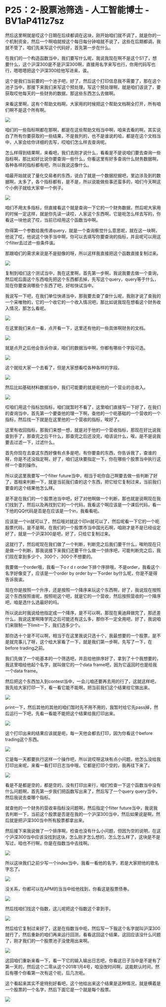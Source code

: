 # P25：2-股票池筛选 - 人工智能博士 - BV1aP411z7sz

然后这里啊就是哎这个日期在后续都调在这块，刚开始咱们就不调了，就是你的一个机制资金，然后一个啊咱就按这个每日每分钟咱就不说了，这些在后期都调，我就不管了，咱们先来写这个代码好，首先第一步在什么。

在我们的一个构造函数当中，我们要写什么呢，我说我现在啊不是这个S1了，想要什么，这个沪深300是不是沪深300啊，直接用名字来写也行，你用代码写也行，嗯嗯嗯把这个沪深300给他写进来，诶。

这个是我们当前要的一个池子吧，好了，然后这个打印信息我不需要了，那在这个池子当中，那接下来我们来写这个预处理，写这个预处理啊，就是咱们该说了，要获取哎他每天的一些财务的数据，那这些东西怎么去做啊。

来看这里啊，这有个帮助文档啊，大家用的时候把这个帮助文档啊全打开，所有咱们啊不是这个所有啊。

![](img/2917b4949fb3ecc6df974f6f153228c0_1.png)

咱们的一些指标啊都在那啊，都是在这些帮助文档当中啊，咱来去看的啊，其实说白了所有你要获取的一些结果，不是我列的，也不是谁说的哈，都是在这个文档当中，人家会给你详细的去写，哎咱们怎么样去查询呢。

怎么样得到结果啊，来看吧，我们去刚才说什么，看看是不是说咱们要去查询一些指标啊，那比如好比说你要查询一些什么，你看这里有好多查询什么财务数据啊，各种各样的指标都有吧，所以我说这像什么。

咱最开始就说了量化交易者的东西，说白了就是一个数据挖掘吧，里边涉及到的数据啊，太多了，各个指标都有，是不是，所以说能做些事还蛮多的，咱们今天啊这个小例子就给大家举一个例子。



![](img/2917b4949fb3ecc6df974f6f153228c0_3.png)

咱们不用太多指标，但直接看这个就是查询一下它的一个财务数据，然后呢大家用的时候一定这样，就是你先读一读哎，人家这个东西啊，它是呃怎么样去写的，你看这一块他说了哎，当前已经用这个函数当中啊。

你得第一个参数给我传递query，就是一个查询察觉什么意思呢，就在这一块啊，他说了哎，他说这个快手当中啊，你可以去填写你要查询的指标，并且呢可以用这个filter去过滤一些条件诶。

那跟咱们的需求来说是不是挺像的呀，所以这样我直接把这个函数直接复制过来。

![](img/2917b4949fb3ecc6df974f6f153228c0_5.png)

复制到咱们这个测试当中，我在这里啊，首先第一步啊，我说我要去做一个查询，然后呢后面这个东西咱先把这个东西都去掉，先写这个query，query等于什么，现在你要查询哪些个东西了吧，好啦快试当中。

我说写一下吧，在我们单位快递当中，那我要去查了查什么呢，我刚才说了查我的一个采唯物的，它的一个收它的一个收入情况吧，那比如说我现在想看这个财务收入情况，那怎么看呢。



![](img/2917b4949fb3ecc6df974f6f153228c0_7.png)

在这里我们来点一看，点开看一下，这里还有他的一些具体啊财务的文档。

![](img/2917b4949fb3ecc6df974f6f153228c0_9.png)

就是点开之后他会告诉你诶，咱们的数据当中啊，你都有哪些个字段可选。

![](img/2917b4949fb3ecc6df974f6f153228c0_11.png)

这个就给大家一个去看了，但是大家想看哎各种各样的字段。

![](img/2917b4949fb3ecc6df974f6f153228c0_13.png)

然后比如基础材料数据当中，我们可能要的就是呃他的一个营业的总收入。

![](img/2917b4949fb3ecc6df974f6f153228c0_15.png)

哎咱们用这个指标加指标，咱们就暂时不看了，这里咱们直接写一下好了，在我们的查询当中，首先第一个要查他的理一下啊，查他的一个呃基础的一个营收的一个指标，然后找一下就是在这里他的一个营收的指标，唉好了。

这里有收回指标，那我们来想一想，就是对于他的一个营收指标，那现在好比说我查到手了，那查完之后干什么，那查完之后还没完，咱该说什么，唉，是不是说我要去过滤一下，过滤什么。

首先你现在去查这东西好像有点多是吧，有你要查的东西，你告诉我了，查谁的呀，你是不还没指定啊，好了，咱们这块要指定一下，你在哪些个股票当中执行这样一个查的操作。

所以说这里我要写一个filter future当中，相当于呃你自己啊要去做一些判断了好了，首相来判断一下，就是当前我们查的这个东西，把它给它复制过来，当前我们要查的这个结果他怎么样。

是不是在我们的一个股票池当中吧，好了对他啊做一个判断，那也就是说啊现在我们找到了，然后以及再找到它的一个代码，我看这个啊应该是一个课后代码，看一下他的QQ代码是否是在应该是一个in，我看看呃。

应该是一个in就可以了，然后哦对就这个印in就可以了，然后呢看一下它的一个呃股票代码，是不是啊，在我们的一个股票市当中国光石啊，咱刚才是不是已经设定好了，就是一个沪深300是吧，好了，只给它复制过来。

这就行了，然后呢现在我们做了一个判断，判断完之后我们要干什么，唉哟现在只是做一个判断，那我说接下来我们还要干什么做一个排序吧，可能判断完之后，我们现在拿到多少个，300个，300个不想要的。

我要做一个order哦，我看一下o r d r order下排个序排哦，不是order，我看这个名字好像变了，应该是一个order by order by一下order by什么呢，你是不是得告诉我诶。

现在你是按照一个升序，还是按照一个降序来玩这个东西啊，好了，我说现在按照这个东西按照谁呢，按照呃这个吧，就是它的一个营收，然后按照营收的一个降序吧，咱是选什么选最好的吗。

所以说此时我说给他指定成一个降序，是不可以啊，那现在奥迪拜做完了，那还差什么，我说这里啊降学完之后可能还有这么多，那你不一定全用吧，好了，我说咱们来限制一下limit一下，我们选多少个。

那你选十个是不可以啊，相当于在这里我说只选十个，我最想要的一个股票，是不是就完事儿了呀，这个给大家看了一下，就是我们第一步啊，先写了一下，在before trading之前。

我们先做了一个呃基本的一个筛选吧，并且给他排序好了，拿到了十个我想要的，我这里咱给他起个名字，就叫做它的一个data frame吧，因为它返回时也是给我一个data frame。

然后把这个东西加入到contest当中，一会儿咱还要再去用的行了，这就这样吧，我先给大家打印一下，看一看它能不能啊，把当前我们这个结果给它做出来。



![](img/2917b4949fb3ecc6df974f6f153228c0_17.png)

print一下，然后其他的其他的咱们暂时先不用不用的，我暂时给它先pass掉，然后运行一下吧，先看一看能不能把这个结果给我打印出来。



![](img/2917b4949fb3ecc6df974f6f153228c0_19.png)

这个打印出来的结果应该就是呃，每一天他会都去打印，因为你看这个before trading这个东西。

![](img/2917b4949fb3ecc6df974f6f153228c0_21.png)

它是每一天都要执行这样一个操作吧，所以说哎呀这块有点小问题，他怎么没给我打印出来呢，来看一看打印日志当中哦，它都是打印个空的，我再往下来了。



![](img/2917b4949fb3ecc6df974f6f153228c0_23.png)

看是不是都是空的，都是空的，没有打印出来行，咱们检查一下这个函数当中没有什么问题啊，首先第一步我们把函数写出来了，然后写了一个query query当中，然后我说去查哪个指标。

就查他的一个财务的营收率指标没问题啊，然后指定个filter future当中，我说我去判断一下，当前这个股票是否是在我的一个沪深300当中，然后如果说是啊，然后就是把沪深300当中所有股票都拿出来。

然后接下来我说做了一个排序啊，检查也没有什么小问题，但因为空的说明，在这个沪深300当中应该没找到这块，怎么刚才怎么想的，怎么怎么样了，这块是不是写过，咱也不行啊，你是在指数当中去找啊。



![](img/2917b4949fb3ecc6df974f6f153228c0_25.png)

所以这块我们之前少写一个index当中，我看一看他的名字，若是大家把他的歌名字忘了。

![](img/2917b4949fb3ecc6df974f6f153228c0_27.png)

没关系，你都可以在APM的当当中给他找到，你看这是股票债券。

![](img/2917b4949fb3ecc6df974f6f153228c0_29.png)

然后找咱们找这个指数，这儿呢把这个指数这个拿到手。

![](img/2917b4949fb3ecc6df974f6f153228c0_31.png)

然后给它复制过来好了，这是在指数当中呃，然后写一下我这个名字就叫沪深300就行了，然后重新的咱们再来运行回测，看看这回这个结果，这回应该没什么问题了，刚才我们的一个股票池子没使用出来啊。



![](img/2917b4949fb3ecc6df974f6f153228c0_33.png)

这回咱们重新来看一下，看一下它的输入输出日志吧，你看这日子当中是不是有了第一天的，然后这个二零从这个201年1月4号，咱没改时间啊，这能默认时间，然后有哪个你看第一次有这个呃，后几次呃。

这个看起来其实不是特别好看吧，这个他给出来这个结果是这种情况，就是横着是一个股票的一个名字，然后下面它是一个就是每个股票。



![](img/2917b4949fb3ecc6df974f6f153228c0_35.png)
